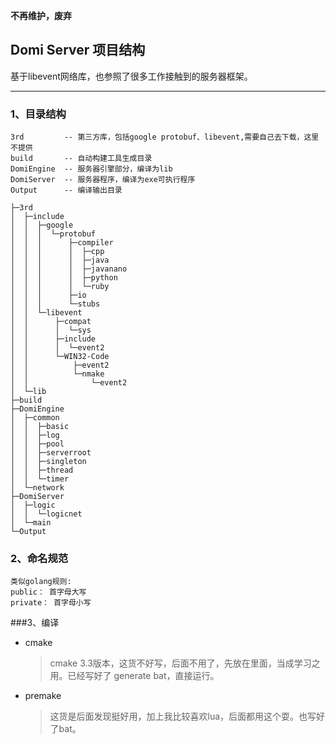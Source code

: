 **不再维护，废弃**

## Domi Server 项目结构

基于libevent网络库，也参照了很多工作接触到的服务器框架。

-----
### 1、目录结构

	3rd			-- 第三方库，包括google protobuf、libevent,需要自己去下载，这里不提供
	build		-- 自动构建工具生成目录
	DomiEngine 	-- 服务器引擎部分，编译为lib
	DomiServer	-- 服务器程序，编译为exe可执行程序
	Output		-- 编译输出目录

	├─3rd
	│  ├─include
	│  │  ├─google
	│  │  │  └─protobuf
	│  │  │      ├─compiler
	│  │  │      │  ├─cpp
	│  │  │      │  ├─java
	│  │  │      │  ├─javanano
	│  │  │      │  ├─python
	│  │  │      │  └─ruby
	│  │  │      ├─io
	│  │  │      └─stubs
	│  │  └─libevent
	│  │      ├─compat
	│  │      │  └─sys
	│  │      ├─include
	│  │      │  └─event2
	│  │      └─WIN32-Code
	│  │          ├─event2
	│  │          └─nmake
	│  │              └─event2
	│  └─lib
	├─build
	├─DomiEngine
	│  ├─common
	│  │  ├─basic
	│  │  ├─log
	│  │  ├─pool
	│  │  ├─serverroot
	│  │  ├─singleton
	│  │  ├─thread
	│  │  └─timer
	│  └─network
	├─DomiServer
	│  ├─logic
	│  │  └─logicnet
	│  └─main
	└─Output

### 2、命名规范

	类似golang规则:
	public： 首字母大写
	private： 首字母小写

###3、编译
- cmake  
  >cmake 3.3版本，这货不好写，后面不用了，先放在里面，当成学习之用。已经写好了 generate bat，直接运行。

- premake
  >这货是后面发现挺好用，加上我比较喜欢lua，后面都用这个耍。也写好了bat。
  
